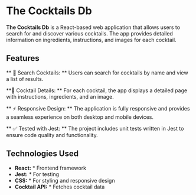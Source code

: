 # The Cocktails Db

**The Cocktails Db** is a React-based web application that allows users to search for and discover various cocktails. The app provides detailed information on ingredients, instructions, and images for each cocktail.


## Features

** 🥂 Search Cocktails: ** Users can search for cocktails by name and view a list of results.

**📄 Cocktail Details: ** For each cocktail, the app displays a detailed page with instructions, ingredients, and an image.

** ⚡ Responsive Design: ** The application is fully responsive and provides a seamless experience on both desktop and mobile devices.

** ✅ Tested with Jest: ** The project includes unit tests written in Jest to ensure code quality and functionality.

## Technologies Used

 * **React:** * Frontend framework
 * **Jest:** * For testing
 * **CSS:** * For styling and responsive design
 * **Cocktail API:** * Fetches cocktail data
